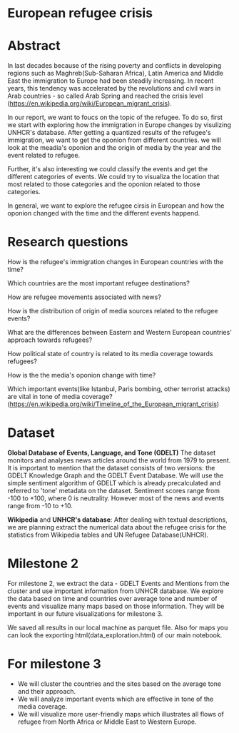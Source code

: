 # European refugee crisis

# Abstract
In last decades because of the rising poverty and conflicts in developing regions such as Maghreb(Sub-Saharan Africa), Latin America and Middle East the immigration to Europe had been steadily increasing. In recent years, this tendency was accelerated by the revolutions and civil wars in Arab countries - so called Arab Spring and reached the crisis level (https://en.wikipedia.org/wiki/European_migrant_crisis). 

In our report, we want to foucs on the topic of the refugee. To do so, first we start with exploring how the immigration in Europe changes by visulizing UNHCR's database. After getting a quantized results of the refugee's immigration, we want to get the oponion from different countries. we will look at the meadia's oponion and the origin of media by the year and the event related to refugee.

Further, it's also interesting we could classify the events and get the different categories of events. We could try to visualiza the location that most related to those categories and the oponion related to those categories.

In general, we want to explore the refugee cirsis in European and how the oponion changed with the time and the different events happend.


# Research questions
How is the refugee's immigration changes in European countries with the time?

Which countries are the most important refugee destinations?

How are refugee movements associated with news?

How is the distribution of origin of media sources related to the refugee events?

What are the differences between Eastern and Western European countries' approach towards refugees?

How political state of country is related to its media coverage towards refugees?

How is the the media's oponion change with time?

Which important events(like Istanbul, Paris bombing, other terrorist attacks) are vital in tone of media coverage?
(https://en.wikipedia.org/wiki/Timeline_of_the_European_migrant_crisis)

# Dataset
**Global Database of Events, Language, and Tone (GDELT)** The dataset monitors and analyses news articles around the world from 1979 to present. It is important to mention that the dataset consists of two versions: the GDELT Knowledge Graph and the GDELT Event Database. We will use the simple sentiment algorithm of GDELT which is already precalculated and referred to 'tone' metadata on the dataset. Sentiment scores range from -100 to +100, where 0 is neutrality. However most of the news and events range from -10 to +10.

**Wikipedia** and **UNHCR's database**: After dealing with textual descriptions, we are planning extract the numerical data about the refugee crisis for the statistics from Wikipedia tables and UN Refugee Database(UNHCR).

# Milestone 2 
For milestone 2, we extract the data - GDELT Events and Mentions from the cluster and use important information from UNHCR database. We explore the data based on time and countries over average tone and number of events and visualize many maps based on those information. They will be important in our future visualizations for milestone 3.

We saved all results in our local machine as parquet file. Also for maps you can look the exporting html(data_exploration.html) of our main notebook.

# For milestone 3

- We will cluster the countries and the sites based on the average tone and their approach.
- We will analyze important events which are effective in tone of the media coverage.
- We will visualize more user-friendly maps which illustrates all flows of refugee from North Africa or Middle East to Western Europe.

